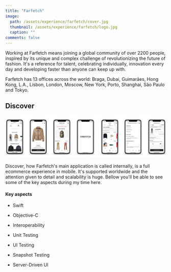 ```yaml
---
title: "Farfetch"
image: 
  path: /assets/experience/farfetch/cover.jpg
  thumbnail: /assets/experience/farfetch/logo.jpg
  caption: ""
comments: false
---
```


Working at Farfetch means joining a global community of over 2200 people, inspired by its unique and complex challenge of revolutionizing the future of fashion. It's a reference for talent, celebrating individually, innovation every day and developing faster than anyone can keep up with.

Farfetch has 13 offices across the world: Braga, Dubai, Guimarães, Hong Kong, L.A., Lisbon, London, Moscow, New York, Porto, Shanghai, São Paulo and Tokyo.

## Discover

![](https://github.com/pedrommcarrasco/pedrommcarrasco.github.io/blob/master/assets/experience/farfetch/discover_cover.jpg?raw=true)

Discover, how Farfetch's main application is called internally, is a full ecommerce experience in mobile. It's supported worldwide and the attention given to detail and scalability is huge. Bellow you'll be able to see some of the key aspects during my time here.


#### Key aspects

* Swift

* Objective-C

* Interoperability

* Unit Testing

* UI Testing

* Snapshot Testing

* Server-Driven UI
  

